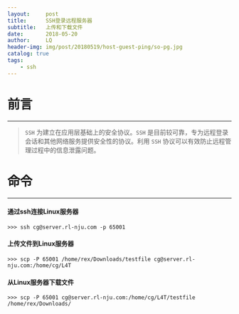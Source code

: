 ```yaml
---
layout:     post
title:      SSH登录远程服务器
subtitle:   上传和下载文件
date:       2018-05-20
author:     LQ
header-img: img/post/20180519/host-guest-ping/so-pg.jpg
catalog: true
tags:
    - ssh
---
```

# 前言
---
>`SSH` 为建立在应用层基础上的安全协议。`SSH` 是目前较可靠，专为远程登录会话和其他网络服务提供安全性的协议。利用 `SSH` 协议可以有效防止远程管理过程中的信息泄露问题。

# 命令
---
#### 通过ssh连接Linux服务器
```
>>> ssh cg@server.rl-nju.com -p 65001
```

#### 上传文件到Linux服务器
```
>>> scp -P 65001 /home/rex/Downloads/testfile cg@server.rl-nju.com:/home/cg/L4T
```

#### 从Linux服务器下载文件
```
>>> scp -P 65001 cg@server.rl-nju.com:/home/cg/L4T/testfile /home/rex/Downloads/
```

